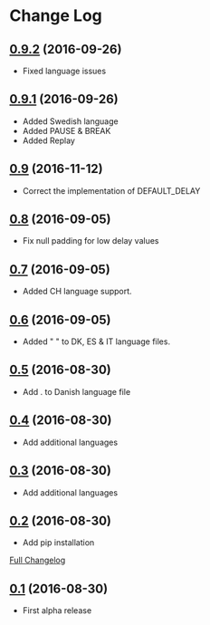 # Change Log

## [0.9.2](https://github.com/kevthehermit/DuckToolkit/tree/0.2) (2016-09-26)
 - Fixed language issues

## [0.9.1](https://github.com/kevthehermit/DuckToolkit/tree/0.2) (2016-09-26)
 - Added Swedish language
 - Added PAUSE & BREAK
 - Added Replay

## [0.9](https://github.com/kevthehermit/DuckToolkit/tree/0.2) (2016-11-12)
- Correct the implementation of DEFAULT_DELAY

## [0.8](https://github.com/kevthehermit/DuckToolkit/tree/0.2) (2016-09-05)
- Fix null padding for low delay values

## [0.7](https://github.com/kevthehermit/DuckToolkit/tree/0.2) (2016-09-05)
- Added CH language support.

## [0.6](https://github.com/kevthehermit/DuckToolkit/tree/0.2) (2016-09-05)
- Added " " to DK, ES & IT language files.

## [0.5](https://github.com/kevthehermit/DuckToolkit/tree/0.2) (2016-08-30)
- Add . to Danish language file

## [0.4](https://github.com/kevthehermit/DuckToolkit/tree/0.2) (2016-08-30)
- Add additional languages

## [0.3](https://github.com/kevthehermit/DuckToolkit/tree/0.2) (2016-08-30)
- Add additional languages

## [0.2](https://github.com/kevthehermit/DuckToolkit/tree/0.2) (2016-08-30)
- Add pip installation

[Full Changelog](https://github.com/kevthehermit/DuckToolkit/compare/0.1...0.2)

## [0.1](https://github.com/kevthehermit/DuckToolkit/tree/0.1) (2016-08-30)
- First alpha release
